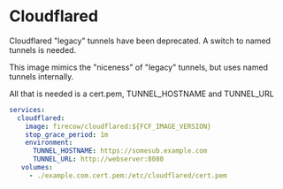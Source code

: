 # Cloudflared

Cloudflared "legacy" tunnels have been deprecated. A switch to named tunnels is needed.

This image mimics the "niceness" of "legacy" tunnels, but uses named tunnels internally.

All that is needed is a cert.pem, TUNNEL_HOSTNAME and TUNNEL_URL

```yml
services:
  cloudflared:
    image: firecow/cloudflared:${FCF_IMAGE_VERSION}
    stop_grace_period: 1m
    environment:
      TUNNEL_HOSTNAME: https://somesub.example.com
      TUNNEL_URL: http://webserver:8080
   volumes:
     - ./example.com.cert.pem:/etc/cloudflared/cert.pem
``` 
